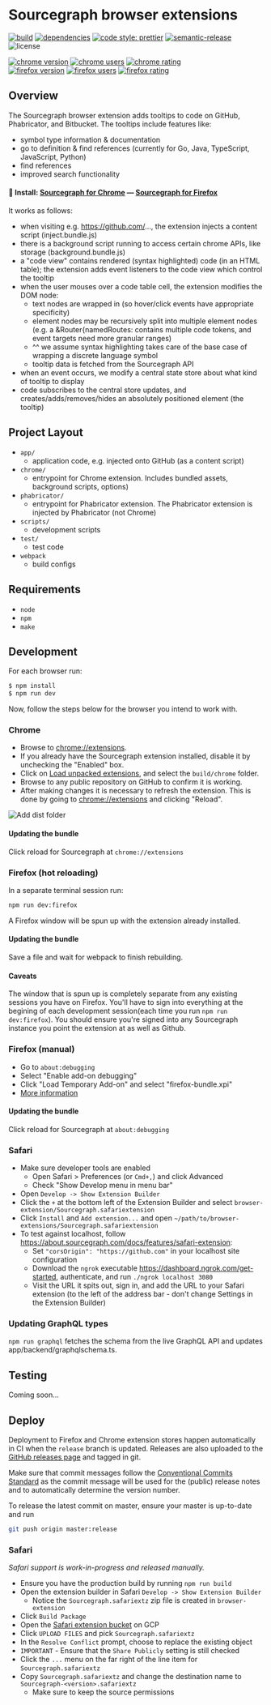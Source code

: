 # Sourcegraph browser extensions

[![build](https://travis-ci.org/sourcegraph/browser-extensions.svg?branch=master)](https://travis-ci.org/sourcegraph/browser-extensions)
[![dependencies](https://david-dm.org/sourcegraph/browser-extensions/status.svg)](https://david-dm.org/sourcegraph/browser-extensions)
[![code style: prettier](https://img.shields.io/badge/code_style-prettier-ff69b4.svg)](https://github.com/prettier/prettier)
[![semantic-release](https://img.shields.io/badge/%20%20%F0%9F%93%A6%F0%9F%9A%80-semantic--release-e10079.svg)](https://github.com/semantic-release/semantic-release)
![license](https://img.shields.io/badge/license-MIT-blue.svg)

[![chrome version](https://img.shields.io/chrome-web-store/v/dgjhfomjieaadpoljlnidmbgkdffpack.svg?logo=Google%20Chrome&logoColor=white)](https://chrome.google.com/webstore/detail/sourcegraph/dgjhfomjieaadpoljlnidmbgkdffpack)
[![chrome users](https://img.shields.io/chrome-web-store/users/dgjhfomjieaadpoljlnidmbgkdffpack.svg)](https://chrome.google.com/webstore/detail/sourcegraph/dgjhfomjieaadpoljlnidmbgkdffpack)
[![chrome rating](https://img.shields.io/chrome-web-store/rating/dgjhfomjieaadpoljlnidmbgkdffpack.svg)](https://chrome.google.com/webstore/detail/sourcegraph/dgjhfomjieaadpoljlnidmbgkdffpack)  
[![firefox version](https://img.shields.io/amo/v/sourcegraph.svg?logo=Mozilla%20Firefox&logoColor=white)](https://addons.mozilla.org/en-US/firefox/addon/sourcegraph/)
[![firefox users](https://img.shields.io/amo/users/sourcegraph.svg)](https://addons.mozilla.org/en-US/firefox/addon/sourcegraph/)
[![firefox rating](https://img.shields.io/amo/rating/sourcegraph.svg)](https://addons.mozilla.org/en-US/firefox/addon/sourcegraph/)

## Overview

The Sourcegraph browser extension adds tooltips to code on GitHub, Phabricator, and Bitbucket.
The tooltips include features like:

- symbol type information & documentation
- go to definition & find references (currently for Go, Java, TypeScript, JavaScript, Python)
- find references
- improved search functionality

#### 🚀 Install: [**Sourcegraph for Chrome**](https://chrome.google.com/webstore/detail/sourcegraph/dgjhfomjieaadpoljlnidmbgkdffpack) — [**Sourcegraph for Firefox**](https://addons.mozilla.org/en-US/firefox/addon/sourcegraph/)

It works as follows:

- when visiting e.g. https://github.com/..., the extension injects a content script (inject.bundle.js)
- there is a background script running to access certain chrome APIs, like storage (background.bundle.js)
- a "code view" contains rendered (syntax highlighted) code (in an HTML table); the extension adds event listeners to the code view which control the tooltip
- when the user mouses over a code table cell, the extension modifies the DOM node:
  - text nodes are wrapped in <span> (so hover/click events have appropriate specificity)
  - element nodes may be recursively split into multiple element nodes (e.g. a <span>&Router{namedRoutes:<span> contains multiple code tokens, and event targets need more granular ranges)
  - ^^ we assume syntax highlighting takes care of the base case of wrapping a discrete language symbol
  - tooltip data is fetched from the Sourcegraph API
- when an event occurs, we modify a central state store about what kind of tooltip to display
- code subscribes to the central store updates, and creates/adds/removes/hides an absolutely positioned element (the tooltip)

## Project Layout

- `app/`
  - application code, e.g. injected onto GitHub (as a content script)
- `chrome/`
  - entrypoint for Chrome extension. Includes bundled assets, background scripts, options)
- `phabricator/`
  - entrypoint for Phabricator extension. The Phabricator extension is injected by Phabricator (not Chrome)
- `scripts/`
  - development scripts
- `test/`
  - test code
- `webpack`
  - build configs

## Requirements

- `node`
- `npm`
- `make`

## Development

For each browser run:

```bash
$ npm install
$ npm run dev
```

Now, follow the steps below for the browser you intend to work with.

### Chrome

- Browse to [chrome://extensions](chrome://extensions).
- If you already have the Sourcegraph extension installed, disable it by unchecking the "Enabled" box.
- Click on [Load unpacked extensions](https://developer.chrome.com/extensions/getstarted#unpacked), and select the `build/chrome` folder.
- Browse to any public repository on GitHub to confirm it is working.
- After making changes it is necessary to refresh the extension. This is done by going to [chrome://extensions](chrome://extensions) and clicking "Reload".

![Add dist folder](readme-load-extension-asset.png)

#### Updating the bundle

Click reload for Sourcegraph at `chrome://extensions`

### Firefox (hot reloading)

In a separate terminal session run:

```bash
npm run dev:firefox
```

A Firefox window will be spun up with the extension already installed.

#### Updating the bundle

Save a file and wait for webpack to finish rebuilding.

#### Caveats

The window that is spun up is completely separate from any existing sessions you have on Firefox.
You'll have to sign into everything at the begining of each development session(each time you run `npm run dev:firefox`).
You should ensure you're signed into any Sourcegraph instance you point the extension at as well as Github.

### Firefox (manual)

- Go to `about:debugging`
- Select "Enable add-on debugging"
- Click "Load Temporary Add-on" and select "firefox-bundle.xpi"
- [More information](https://developer.mozilla.org/en-US/docs/Tools/about:debugging#Add-ons)

#### Updating the bundle

Click reload for Sourcegraph at `about:debugging`

### Safari

- Make sure developer tools are enabled
  - Open Safari > Preferences (or `Cmd+,`) and click Advanced
  - Check "Show Develop menu in menu bar"
- Open `Develop -> Show Extension Builder`
- Click the `+` at the bottom left of the Extension Builder and select `browser-extension/Sourcegraph.safariextension`
- Click `Install` and `Add extension...` and open `~/path/to/browser-extensions/Sourcegraph.safariextension`
- To test against localhost, follow https://about.sourcegraph.com/docs/features/safari-extension:
  - Set `"corsOrigin": "https://github.com"` in your localhost site configuration
  - Download the `ngrok` executable https://dashboard.ngrok.com/get-started, authenticate, and run `./ngrok localhost 3080`
  - Visit the URL it spits out, sign in, and add the URL to your Safari extension (to the left of the address bar - don't change Settings in the Extension Builder)

### Updating GraphQL types

`npm run graphql` fetches the schema from the live GraphQL API and updates app/backend/graphqlschema.ts.

## Testing

Coming soon...

## Deploy

Deployment to Firefox and Chrome extension stores happen automatically in CI when the `release` branch is updated.
Releases are also uploaded to the [GitHub releases page](https://github.com/sourcegraph/browser-extensions/releases) and tagged in git.

Make sure that commit messages follow the [Conventional Commits Standard](https://conventionalcommits.org/) as the commit message will be used for the (public) release notes and to automatically determine the version number.

To release the latest commit on master, ensure your master is up-to-date and run

```sh
git push origin master:release
```

### Safari

_Safari support is work-in-progress and released manually._

- Ensure you have the production build by running `npm run build`
- Open the extension builder in Safari `Develop -> Show Extension Builder`
  - Notice the `Sourcegraph.safariextz` zip file is created in `browser-extension`
- Click `Build Package`
- Open the [Safari extension bucket](https://console.cloud.google.com/storage/browser/sourcegraph-safariextz?project=sourcegraph-dev) on GCP
- Click `UPLOAD FILES` and pick `Sourcegraph.safariextz`
- In the `Resolve Conflict` prompt, choose to replace the existing object
- `IMPORTANT` - Ensure that the `Share Publicly` setting is still checked
- Click the `...` menu on the far right of the line item for `Sourcegraph.safariextz`
- Copy `Sourcegraph.safariextz` and change the destination name to `Sourcegraph-<version>.safariextz`
  - Make sure to keep the source permissions
